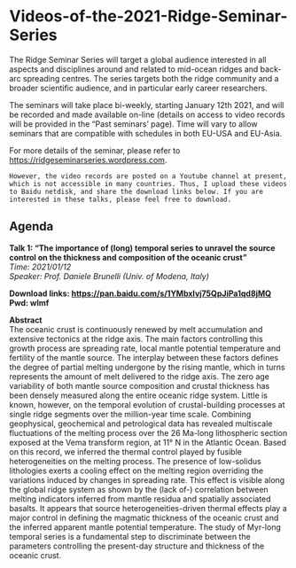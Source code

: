 # Videos-of-the-2021-Ridge-Seminar-Series

The Ridge Seminar Series will target a global audience interested in all aspects and disciplines around and related to mid-ocean ridges and back-arc spreading centres. The series targets both the ridge community and a broader scientific audience, and in particular early career researchers.

The seminars will take place bi-weekly, starting January 12th 2021, and will be recorded and made available on-line (details on access to video records will be provided in the “Past seminars’ page). Time will vary to allow seminars that are compatible with schedules in both EU-USA and EU-Asia.

For more details of the seminar, please refer to https://ridgeseminarseries.wordpress.com.

```However, the video records are posted on a Youtube channel at present, which is not accessible in many countries. Thus, I upload these videos to Baidu netdisk, and share the download links below. If you are interested in these talks, please feel free to download.```

## Agenda
**Talk 1: “The importance of (long) temporal series to unravel the source control on the thickness and composition of the oceanic crust”**    
*Time: 2021/01/12*  
*Speaker: Prof. Daniele Brunelli (Univ. of Modena, Italy)*  

**Download links: https://pan.baidu.com/s/1YMbxIvj75QpJiPa1qd8jMQ**  
**Pwd: wlmf**  

**Abstract**   
The oceanic crust is continuously renewed by melt accumulation and extensive tectonics at the ridge axis. The main factors controlling this growth process are spreading rate, local mantle potential temperature and fertility of the mantle source. The interplay between these factors defines the degree of partial melting undergone by the rising mantle, which in turns represents the amount of melt delivered to the ridge axis. The zero age variability of both mantle source composition and crustal thickness has been densely measured along the entire oceanic ridge system. Little is known, however, on the temporal evolution of crustal-building processes at single ridge segments over the million-year time scale. Combining geophysical, geochemical and petrological data has revealed multiscale fluctuations of the melting process over the 26 Ma-long lithospheric section exposed at the Vema transform region, at 11° N in the Atlantic Ocean. Based on this record, we inferred the thermal control played by fusible heterogeneities on the melting process. The presence of low-solidus lithologies exerts a cooling effect on the melting region overriding the variations induced by changes in spreading rate. This effect is visible along the global ridge system as shown by the (lack of-) correlation between melting indicators inferred from mantle residua and spatially associated basalts. It appears that source heterogeneities-driven thermal effects play a major control in defining the magmatic thickness of the oceanic crust and the inferred apparent mantle potential temperature. The study of Myr-long temporal series is a fundamental step to discriminate between the parameters controlling the present-day structure and thickness of the oceanic crust.  

